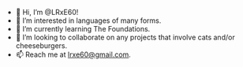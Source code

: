 - 👋 Hi, I’m @LRxE60!
- 👀 I’m interested in languages of many forms.
- 🌱 I’m currently learning The Foundations.
- 💞️ I’m looking to collaborate on any projects that involve cats and/or cheeseburgers.
- 📫 Reach me at lrxe60@gmail.com.

<!---
lrxe60/lrxe60 is a ✨ special ✨ repository because its `README.md` (this file) appears on your GitHub profile.
You can click the Preview link to take a look at your changes.
--->
